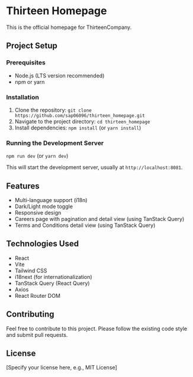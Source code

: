 # Thirteen Homepage

This is the official homepage for ThirteenCompany.

## Project Setup

### Prerequisites

- Node.js (LTS version recommended)
- npm or yarn

### Installation

1. Clone the repository:
   `git clone https://github.com/sap06096/thirteen_homepage.git`
2. Navigate to the project directory:
   `cd thirteen_homepage`
3. Install dependencies:
   `npm install` (or `yarn install`)

### Running the Development Server

`npm run dev` (or `yarn dev`)

This will start the development server, usually at `http://localhost:8081`.

## Features

- Multi-language support (i18n)
- Dark/Light mode toggle
- Responsive design
- Careers page with pagination and detail view (using TanStack Query)
- Terms and Conditions detail view (using TanStack Query)

## Technologies Used

- React
- Vite
- Tailwind CSS
- i18next (for internationalization)
- TanStack Query (React Query)
- Axios
- React Router DOM

## Contributing

Feel free to contribute to this project. Please follow the existing code style and submit pull requests.

## License

[Specify your license here, e.g., MIT License]